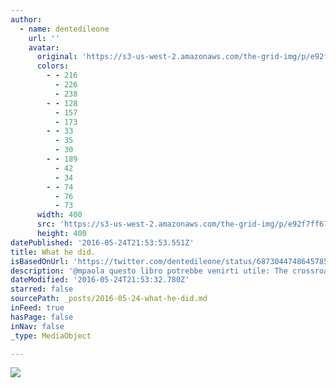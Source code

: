 ```yaml
---
author:
  - name: dentedileone
    url: ''
    avatar:
      original: 'https://s3-us-west-2.amazonaws.com/the-grid-img/p/e92f7ff6709e2bd7c93a6a569e8a2f0a4445dac3.jpg'
      colors:
        - - 216
          - 226
          - 238
        - - 128
          - 157
          - 173
        - - 33
          - 35
          - 30
        - - 189
          - 42
          - 34
        - - 74
          - 76
          - 73
      width: 400
      src: 'https://s3-us-west-2.amazonaws.com/the-grid-img/p/e92f7ff6709e2bd7c93a6a569e8a2f0a4445dac3.jpg'
      height: 400
datePublished: '2016-05-24T21:53:53.551Z'
title: What he did.
isBasedOnUrl: 'https://twitter.com/dentedileone/status/687304474864578560'
description: '@mpaola questo libro potrebbe venirti utile: The crossroads of should and must :) #choosemustpic.twitter.com/niHoRKXn7V'
dateModified: '2016-05-24T21:53:32.780Z'
starred: false
sourcePath: _posts/2016-05-24-what-he-did.md
inFeed: true
hasPage: false
inNav: false
_type: MediaObject

---
```

![](https://s3-us-west-2.amazonaws.com/the-grid-img/p/e0a3934cad055e675b3ac1dfd76f87d5df145528.jpg)